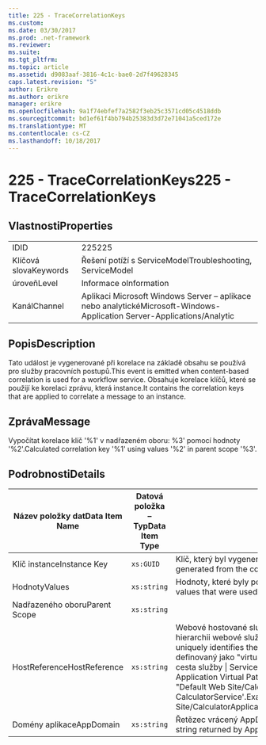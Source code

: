 ```yaml
---
title: 225 - TraceCorrelationKeys
ms.custom: 
ms.date: 03/30/2017
ms.prod: .net-framework
ms.reviewer: 
ms.suite: 
ms.tgt_pltfrm: 
ms.topic: article
ms.assetid: d9083aaf-3816-4c1c-bae0-2d7f49628345
caps.latest.revision: "5"
author: Erikre
ms.author: erikre
manager: erikre
ms.openlocfilehash: 9a1f74ebfef7a2582f3eb25c3571cd05c4518ddb
ms.sourcegitcommit: bd1ef61f4bb794b25383d3d72e71041a5ced172e
ms.translationtype: MT
ms.contentlocale: cs-CZ
ms.lasthandoff: 10/18/2017
---
```

# <a name="225---tracecorrelationkeys"></a><span data-ttu-id="7acbf-102">225 - TraceCorrelationKeys</span><span class="sxs-lookup"><span data-stu-id="7acbf-102">225 - TraceCorrelationKeys</span></span>
## <a name="properties"></a><span data-ttu-id="7acbf-103">Vlastnosti</span><span class="sxs-lookup"><span data-stu-id="7acbf-103">Properties</span></span>  
  
|||  
|-|-|  
|<span data-ttu-id="7acbf-104">ID</span><span class="sxs-lookup"><span data-stu-id="7acbf-104">ID</span></span>|<span data-ttu-id="7acbf-105">225</span><span class="sxs-lookup"><span data-stu-id="7acbf-105">225</span></span>|  
|<span data-ttu-id="7acbf-106">Klíčová slova</span><span class="sxs-lookup"><span data-stu-id="7acbf-106">Keywords</span></span>|<span data-ttu-id="7acbf-107">Řešení potíží s ServiceModel</span><span class="sxs-lookup"><span data-stu-id="7acbf-107">Troubleshooting, ServiceModel</span></span>|  
|<span data-ttu-id="7acbf-108">úroveň</span><span class="sxs-lookup"><span data-stu-id="7acbf-108">Level</span></span>|<span data-ttu-id="7acbf-109">Informace o</span><span class="sxs-lookup"><span data-stu-id="7acbf-109">Information</span></span>|  
|<span data-ttu-id="7acbf-110">Kanál</span><span class="sxs-lookup"><span data-stu-id="7acbf-110">Channel</span></span>|<span data-ttu-id="7acbf-111">Aplikaci Microsoft Windows Server – aplikace nebo analytické</span><span class="sxs-lookup"><span data-stu-id="7acbf-111">Microsoft-Windows-Application Server-Applications/Analytic</span></span>|  
  
## <a name="description"></a><span data-ttu-id="7acbf-112">Popis</span><span class="sxs-lookup"><span data-stu-id="7acbf-112">Description</span></span>  
 <span data-ttu-id="7acbf-113">Tato událost je vygenerované při korelace na základě obsahu se používá pro služby pracovních postupů.</span><span class="sxs-lookup"><span data-stu-id="7acbf-113">This event is emitted when content-based correlation is used for a workflow service.</span></span> <span data-ttu-id="7acbf-114">Obsahuje korelace klíčů, které se použijí ke korelaci zprávu, která instance.</span><span class="sxs-lookup"><span data-stu-id="7acbf-114">It contains the correlation keys that are applied to correlate a message to an instance.</span></span>  
  
## <a name="message"></a><span data-ttu-id="7acbf-115">Zpráva</span><span class="sxs-lookup"><span data-stu-id="7acbf-115">Message</span></span>  
 <span data-ttu-id="7acbf-116">Vypočítat korelace klíč '%1' v nadřazeném oboru: %3' pomocí hodnoty '%2'.</span><span class="sxs-lookup"><span data-stu-id="7acbf-116">Calculated correlation key '%1' using values '%2' in parent scope '%3'.</span></span>  
  
## <a name="details"></a><span data-ttu-id="7acbf-117">Podrobnosti</span><span class="sxs-lookup"><span data-stu-id="7acbf-117">Details</span></span>  
  
|<span data-ttu-id="7acbf-118">Název položky dat</span><span class="sxs-lookup"><span data-stu-id="7acbf-118">Data Item Name</span></span>|<span data-ttu-id="7acbf-119">Datová položka – Typ</span><span class="sxs-lookup"><span data-stu-id="7acbf-119">Data Item Type</span></span>|<span data-ttu-id="7acbf-120">Popis</span><span class="sxs-lookup"><span data-stu-id="7acbf-120">Description</span></span>|  
|--------------------|--------------------|-----------------|  
|<span data-ttu-id="7acbf-121">Klíč instance</span><span class="sxs-lookup"><span data-stu-id="7acbf-121">Instance Key</span></span>|`xs:GUID`|<span data-ttu-id="7acbf-122">Klíč, který byl vygenerován z hodnot korelace.</span><span class="sxs-lookup"><span data-stu-id="7acbf-122">The key that was generated from the correlation values.</span></span>|  
|<span data-ttu-id="7acbf-123">Hodnoty</span><span class="sxs-lookup"><span data-stu-id="7acbf-123">Values</span></span>|`xs:string`|<span data-ttu-id="7acbf-124">Hodnoty, které byly použity k výpočtu klíčem instance korelace.</span><span class="sxs-lookup"><span data-stu-id="7acbf-124">The values that were used to compute the correlation instance key.</span></span>|  
|<span data-ttu-id="7acbf-125">Nadřazeného oboru</span><span class="sxs-lookup"><span data-stu-id="7acbf-125">Parent Scope</span></span>|`xs:string`||  
|<span data-ttu-id="7acbf-126">HostReference</span><span class="sxs-lookup"><span data-stu-id="7acbf-126">HostReference</span></span>|`xs:string`|<span data-ttu-id="7acbf-127">Webové hostované služby v tomto poli jednoznačně identifikuje v hierarchii webové služby.</span><span class="sxs-lookup"><span data-stu-id="7acbf-127">For Web hosted services, this field uniquely identifies the service in the Web hierarchy.</span></span> <span data-ttu-id="7acbf-128">Formát je definovaný jako "virtuální cesta aplikace název webu &#124; Virtuální cesta služby &#124; ServiceName}.</span><span class="sxs-lookup"><span data-stu-id="7acbf-128">Its format is defined as 'Web Site Name Application Virtual Path&#124;Service Virtual Path&#124;ServiceName'.</span></span> <span data-ttu-id="7acbf-129">Příklad: "Default Web Site/CalculatorApplication &#124;/CalculatorService.svc &#124; CalculatorService'.</span><span class="sxs-lookup"><span data-stu-id="7acbf-129">Example: 'Default Web Site/CalculatorApplication&#124;/CalculatorService.svc&#124;CalculatorService'.</span></span>|  
|<span data-ttu-id="7acbf-130">Domény aplikace</span><span class="sxs-lookup"><span data-stu-id="7acbf-130">AppDomain</span></span>|`xs:string`|<span data-ttu-id="7acbf-131">Řetězec vrácený AppDomain.CurrentDomain.FriendlyName.</span><span class="sxs-lookup"><span data-stu-id="7acbf-131">The string returned by AppDomain.CurrentDomain.FriendlyName.</span></span>|
